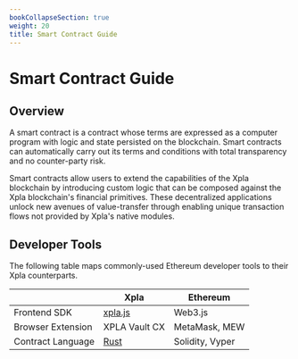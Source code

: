 ```yaml
---
bookCollapseSection: true
weight: 20
title: Smart Contract Guide
---
```


# Smart Contract Guide

## Overview

A smart contract is a contract whose terms are expressed as a computer program with logic and state persisted on the blockchain. Smart contracts can automatically carry out its terms and conditions with total transparency and no counter-party risk.

Smart contracts allow users to extend the capabilities of the Xpla blockchain by introducing custom logic that can be composed against the Xpla blockchain's financial primitives. These decentralized applications unlock new avenues of value-transfer through enabling unique transaction flows not provided by Xpla's native modules.

## Developer Tools

The following table maps commonly-used Ethereum developer tools to their Xpla counterparts.

|                   | Xpla                                         | Ethereum        |
| ----------------- |----------------------------------------------| --------------- |
| Frontend SDK      | [xpla.js](https://github.com/xpladev/xpla.js) | Web3.js |
| Browser Extension | XPLA Vault CX                               | MetaMask, MEW   |
| Contract Language | [Rust](https://www.rust-lang.org/)           | Solidity, Vyper |

